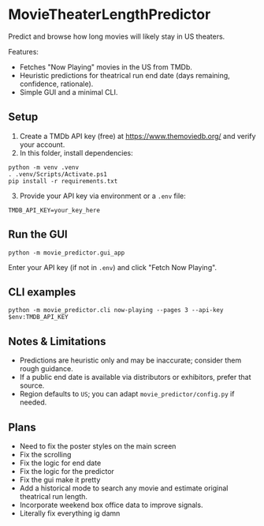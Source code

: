 # MovieTheaterLengthPredictor

Predict and browse how long movies will likely stay in US theaters.

Features:
- Fetches "Now Playing" movies in the US from TMDb.
- Heuristic predictions for theatrical run end date (days remaining, confidence, rationale).
- Simple GUI and a minimal CLI.

## Setup

1) Create a TMDb API key (free) at https://www.themoviedb.org/ and verify your account.
2) In this folder, install dependencies:

```pwsh
python -m venv .venv
. .venv/Scripts/Activate.ps1
pip install -r requirements.txt
```

3) Provide your API key via environment or a `.env` file:

```
TMDB_API_KEY=your_key_here
```

## Run the GUI

```pwsh
python -m movie_predictor.gui_app
```

Enter your API key (if not in `.env`) and click "Fetch Now Playing".

## CLI examples

```pwsh
python -m movie_predictor.cli now-playing --pages 3 --api-key $env:TMDB_API_KEY
```

## Notes & Limitations

- Predictions are heuristic only and may be inaccurate; consider them rough guidance.
- If a public end date is available via distributors or exhibitors, prefer that source.
- Region defaults to `US`; you can adapt `movie_predictor/config.py` if needed.

## Plans
- Need to fix the poster styles on the main screen
- Fix the scrolling
- Fix the logic for end date
- Fix the logic for the predictor
- Fix the gui make it pretty
- Add a historical mode to search any movie and estimate original theatrical run length.
- Incorporate weekend box office data to improve signals.
- Literally fix everything ig damn
